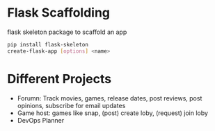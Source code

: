 # Flask Scaffolding
flask skeleton package to scaffold an app
```bash
pip install flask-skeleton
create-flask-app [options] <name>
```

# Different Projects
 - Forumn: Track movies, games, release dates, post reviews, post opinions, subscribe for email updates
 - Game host: games like snap, (post) create loby, (request) join loby
 - DevOps Planner
